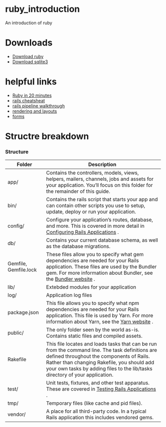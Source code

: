 # ruby_introduction
An introduction of ruby
# Downloads

* [Download ruby](https://www.ruby-lang.org/en/documentation/installation/)
* [Download sqlite3](https://www.tutorialspoint.com/sqlite/sqlite_installation.htm)

# helpful links

* [Ruby in 20 minutes](https://www.ruby-lang.org/en/documentation/quickstart/)
* [rails cheatsheat](https://gist.github.com/mdang/95b4f54cadf12e7e0415)
* [rails pipeline walkthrough](https://guides.rubyonrails.org/asset_pipeline.html)
* [rendering and layouts](https://guides.rubyonrails.org/layouts_and_rendering.html)
* [forms](https://guides.rubyonrails.org/form_helpers.html)

# Structre breakdown

### Structure

| Folder               | Description         |
| ----------------- | ------------------- |
| app/                  | Contains the controllers, models, views, helpers, mailers, channels, jobs and assets for your application. You’ll focus on this folder for the remainder of this guide. |
| bin/                   | Contains the rails script that starts your app and can contain other scripts you use to setup, update, deploy or run your application. |
| config/              | Configure your application’s routes, database, and more. This is covered in more detail in  [Configuring Rails Applications](https://guides.rubyonrails.org/configuring.html) . |
| db/                    | Contains your current database schema, as well as the database migrations. |
| Gemfile, Gemfile.lock | These files allow you to specify what gem dependencies are needed for your Rails application. These files are used by the Bundler gem. For more information about Bundler, see the  [Bundler website](https://bundler.io/) . |
| lib/                     | Extebded modules for your application |
| log/                    | Application log files |
| package.json     | This file allows you to specify what npm dependencies are needed for your Rails application. This file is used by Yarn. For more information about Yarn, see the  [Yarn website](https://yarnpkg.com/lang/en/) . |
| public/                | The only folder seen by the world as-is. Contains static files and compiled assets. |
| Rakefile              | This file locates and loads tasks that can be run from the command line. The task definitions are defined throughout the components of Rails. Rather than changing Rakefile, you should add your own tasks by adding files to the lib/tasks directory of your application. |
| test/                    | Unit tests, fixtures, and other test apparatus. These are covered in  [Testing Rails Applications](https://guides.rubyonrails.org/testing.html) . |
| tmp/                    | Temporary files (like cache and pid files). |
| vendor/               | A place for all third-party code. In a typical Rails application this includes vendored gems. |

